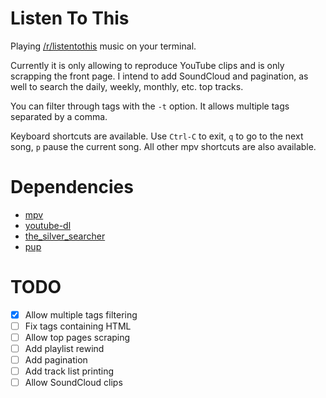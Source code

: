 # Listen To This

Playing [/r/listentothis](https://www.reddit.com/r/listentothis) music on your terminal.

Currently it is only allowing to reproduce YouTube clips and is only scrapping the front page. I intend to add SoundCloud and pagination, as well to search the daily, weekly, monthly, etc. top tracks.

You can filter through tags with the `-t` option. It allows multiple tags separated by a comma.

Keyboard shortcuts are available. Use `Ctrl-C` to exit, `q` to go to the next song, `p` pause the current song. All other mpv shortcuts are also available.

# Dependencies

* [mpv](https://github.com/mpv-player/mpv)
* [youtube-dl](https://github.com/rg3/youtube-dl/)
* [the_silver_searcher](https://github.com/ggreer/the_silver_searcher)
* [pup](https://github.com/EricChiang/pup)

# TODO

- [x] Allow multiple tags filtering
- [ ] Fix tags containing HTML
- [ ] Allow top pages scraping
- [ ] Add playlist rewind
- [ ] Add pagination
- [ ] Add track list printing
- [ ] Allow SoundCloud clips
